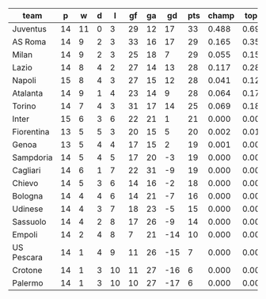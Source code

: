 |    team    | p  | w  | d | l  | gf | ga | gd  | pts | champ | top2  | top3  | top4  |  5-7  | bot4  | bot3  | bot2  |
|------------|----|----|---|----|----|----|-----|-----|-------|-------|-------|-------|-------|-------|-------|-------|
| Juventus   | 14 | 11 | 0 |  3 | 29 | 12 |  17 |  33 | 0.488 | 0.699 | 0.821 | 0.896 | 0.094 | 0.000 | 0.000 | 0.000|
| AS Roma    | 14 |  9 | 2 |  3 | 33 | 16 |  17 |  29 | 0.165 | 0.357 | 0.525 | 0.671 | 0.267 | 0.000 | 0.000 | 0.000|
| Milan      | 14 |  9 | 2 |  3 | 25 | 18 |   7 |  29 | 0.055 | 0.150 | 0.272 | 0.411 | 0.401 | 0.000 | 0.000 | 0.000|
| Lazio      | 14 |  8 | 4 |  2 | 27 | 14 |  13 |  28 | 0.117 | 0.285 | 0.447 | 0.596 | 0.321 | 0.000 | 0.000 | 0.000|
| Napoli     | 15 |  8 | 4 |  3 | 27 | 15 |  12 |  28 | 0.041 | 0.126 | 0.235 | 0.366 | 0.434 | 0.000 | 0.000 | 0.000|
| Atalanta   | 14 |  9 | 1 |  4 | 23 | 14 |   9 |  28 | 0.064 | 0.177 | 0.322 | 0.468 | 0.388 | 0.000 | 0.000 | 0.000|
| Torino     | 14 |  7 | 4 |  3 | 31 | 17 |  14 |  25 | 0.069 | 0.186 | 0.324 | 0.473 | 0.380 | 0.000 | 0.000 | 0.000|
| Inter      | 15 |  6 | 3 |  6 | 22 | 21 |   1 |  21 | 0.000 | 0.001 | 0.003 | 0.008 | 0.078 | 0.028 | 0.009 | 0.002|
| Fiorentina | 13 |  5 | 5 |  3 | 20 | 15 |   5 |  20 | 0.002 | 0.010 | 0.026 | 0.054 | 0.230 | 0.007 | 0.002 | 0.000|
| Genoa      | 13 |  5 | 4 |  4 | 17 | 15 |   2 |  19 | 0.001 | 0.004 | 0.013 | 0.028 | 0.147 | 0.017 | 0.005 | 0.001|
| Sampdoria  | 14 |  5 | 4 |  5 | 17 | 20 |  -3 |  19 | 0.000 | 0.002 | 0.006 | 0.012 | 0.094 | 0.027 | 0.006 | 0.001|
| Cagliari   | 14 |  6 | 1 |  7 | 22 | 31 |  -9 |  19 | 0.000 | 0.001 | 0.002 | 0.006 | 0.048 | 0.067 | 0.025 | 0.008|
| Chievo     | 14 |  5 | 3 |  6 | 14 | 16 |  -2 |  18 | 0.000 | 0.001 | 0.003 | 0.008 | 0.069 | 0.035 | 0.013 | 0.002|
| Bologna    | 14 |  4 | 4 |  6 | 14 | 21 |  -7 |  16 | 0.000 | 0.001 | 0.001 | 0.002 | 0.021 | 0.129 | 0.056 | 0.020|
| Udinese    | 14 |  4 | 3 |  7 | 18 | 23 |  -5 |  15 | 0.000 | 0.000 | 0.000 | 0.001 | 0.018 | 0.148 | 0.064 | 0.022|
| Sassuolo   | 14 |  4 | 2 |  8 | 17 | 26 |  -9 |  14 | 0.000 | 0.000 | 0.000 | 0.001 | 0.013 | 0.186 | 0.089 | 0.030|
| Empoli     | 14 |  2 | 4 |  8 |  7 | 21 | -14 |  10 | 0.000 | 0.000 | 0.000 | 0.000 | 0.000 | 0.733 | 0.521 | 0.296|
| US Pescara | 14 |  1 | 4 |  9 | 11 | 26 | -15 |   7 | 0.000 | 0.000 | 0.000 | 0.000 | 0.000 | 0.816 | 0.635 | 0.406|
| Crotone    | 14 |  1 | 3 | 10 | 11 | 27 | -16 |   6 | 0.000 | 0.000 | 0.000 | 0.000 | 0.000 | 0.917 | 0.810 | 0.637|
| Palermo    | 14 |  1 | 3 | 10 | 10 | 27 | -17 |   6 | 0.000 | 0.000 | 0.000 | 0.000 | 0.000 | 0.891 | 0.765 | 0.574|

